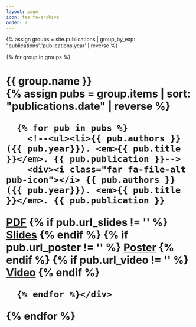 ```yaml
---
layout: page
icon: fas fa-archive
order: 2
---
```


<!--{% assign pubByYear =
    site.publications | group_by_exp:"publications", "publications.year"  | sort: "publications.year" | reverse %}-->
{% assign groups = site.publications  | group_by_exp: "publications",'publications.year' | reverse %}

{% for group in groups %}
  <h1>{{ group.name }}</h1z>
  <div>
      {% assign pubs = group.items | sort: "publications.date" | reverse %}

      {% for pub in pubs %}
      	<!--<ul><li>{{ pub.authors }} ({{ pub.year}}). <em>{{ pub.title }}</em>. {{ pub.publication }}-->
        <div><i class="far fa-file-alt pub-icon"></i> {{ pub.authors }} ({{ pub.year}}). <em>{{ pub.title }}</em>. {{ pub.publication }}
    
  <div class="publinks">
    <a href="{{ pub.url_pdf }}"><i class="far fa-file-pdf"></i> PDF</a> 
    {% if pub.url_slides != '' %}
    <a href="{{ pub.url_slides }}"><i class="fab fa-slideshare"></i> Slides</a> 
    {% endif %}
    {% if pub.url_poster != '' %}
    <a href="{{ pub.url_poster }}"><i class="fab fa-slideshare"></i> Poster</a> 
    {% endif %}
    {% if pub.url_video != '' %}
    <a href="{{ pub.url_video }}"><i class="fab fa-youtube"></i> Video</a> 
    {% endif %}
  </div>
</div>
	  
      {% endfor %}</div>
    
{% endfor %}